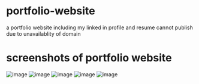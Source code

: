 # portfolio-website
a portfolio website including my linked in profile and resume
cannot publish due to unavailablity of domain
# screenshots of portfolio website
![image](https://user-images.githubusercontent.com/77795772/126030564-9e070430-db02-4b91-ac1f-39cadaa94854.png)
![image](https://user-images.githubusercontent.com/77795772/126030579-ee9c6cd5-8698-4c3b-9a40-80bf8837a824.png)
![image](https://user-images.githubusercontent.com/77795772/126428318-5f719e1f-6039-4acb-b8a4-42dc9571bd75.png)
![image](https://user-images.githubusercontent.com/77795772/126426950-be9ec23b-47b4-4376-b8ed-34977e96eb73.png)
![image](https://user-images.githubusercontent.com/77795772/126030603-aac0c21c-c70b-4963-960b-061ce908a8ab.png)

